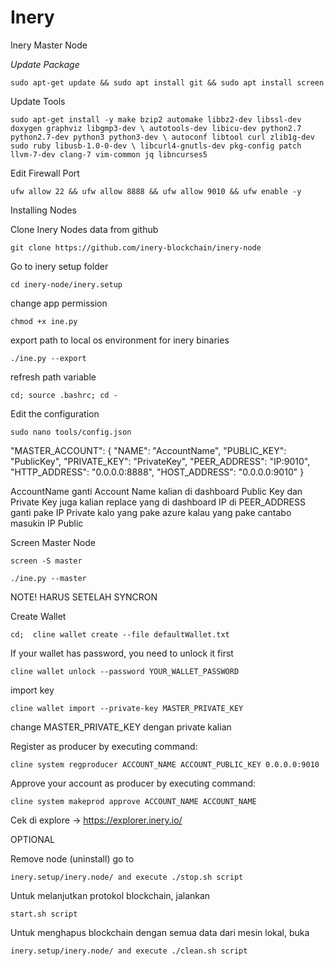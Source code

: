 # Inery
Inery Master Node


*Update Package*

``sudo apt-get update && sudo apt install git && sudo apt install screen``

Update Tools

``sudo apt-get install -y make bzip2 automake libbz2-dev libssl-dev doxygen graphviz libgmp3-dev \
autotools-dev libicu-dev python2.7 python2.7-dev python3 python3-dev \
autoconf libtool curl zlib1g-dev sudo ruby libusb-1.0-0-dev \
libcurl4-gnutls-dev pkg-config patch llvm-7-dev clang-7 vim-common jq libncurses5``

Edit Firewall Port

``ufw allow 22 && ufw allow 8888 && ufw allow 9010 && ufw enable -y``

Installing Nodes

Clone Inery Nodes data from github


```git clone https://github.com/inery-blockchain/inery-node```

Go to inery setup folder

```cd inery-node/inery.setup```

change app permission

```chmod +x ine.py```

export path to local os environment for inery binaries

```./ine.py --export```

refresh path variable

```cd; source .bashrc; cd -```

Edit the configuration

```sudo nano tools/config.json```

"MASTER_ACCOUNT":
{
    "NAME": "AccountName",
    "PUBLIC_KEY": "PublicKey",
    "PRIVATE_KEY": "PrivateKey",
    "PEER_ADDRESS": "IP:9010",
    "HTTP_ADDRESS": "0.0.0.0:8888",
    "HOST_ADDRESS": "0.0.0.0:9010"
}

AccountName ganti Account Name kalian di dashboard
Public Key dan Private Key juga kalian replace yang di dashboard
IP di PEER_ADDRESS ganti pake IP Private kalo yang pake azure kalau yang pake cantabo masukin IP Public

Screen Master Node

```screen -S master```

```./ine.py --master```

NOTE! HARUS SETELAH SYNCRON

Create Wallet 


```cd;  cline wallet create --file defaultWallet.txt```

If your wallet has password, you need to unlock it first

```cline wallet unlock --password YOUR_WALLET_PASSWORD```

import key 

```cline wallet import --private-key MASTER_PRIVATE_KEY```

change MASTER_PRIVATE_KEY dengan private kalian

Register as producer by executing command:

```cline system regproducer ACCOUNT_NAME ACCOUNT_PUBLIC_KEY 0.0.0.0:9010```

Approve your account as producer by executing command:

```cline system makeprod approve ACCOUNT_NAME ACCOUNT_NAME```

Cek di explore -> https://explorer.inery.io/



OPTIONAL

Remove node (uninstall) go to 

```inery.setup/inery.node/ and execute ./stop.sh script```

Untuk melanjutkan protokol blockchain, jalankan 

```start.sh script```

Untuk menghapus blockchain dengan semua data dari mesin lokal, buka 

```inery.setup/inery.node/ and execute ./clean.sh script```

